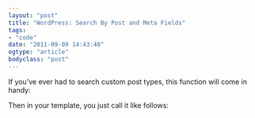 ```yaml
---
layout: "post"
title: "WordPress: Search By Post and Meta Fields"
tags: 
- "code"
date: "2011-09-09 14:43:40"
ogtype: "article"
bodyclass: "post"
---
```


If you’ve ever had to search custom post types, this function will come in handy:

<script src="https://gist.github.com/8526883.js"></script>Then in your template, you just call it like follows:

<script src="https://gist.github.com/8526899.js"></script>
